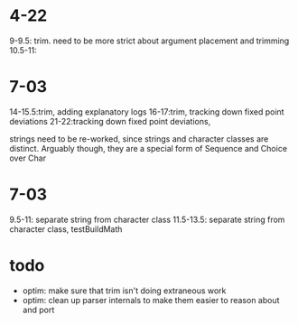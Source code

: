 # 4-22
9-9.5: trim. need to be more strict about argument placement and trimming
10.5-11:

# 7-03
14-15.5:trim, adding explanatory logs
16-17:trim, tracking down fixed point deviations
21-22:tracking down fixed point deviations, 

strings need to be re-worked, since strings and character classes are distinct.
Arguably though, they are a special form of Sequence and Choice over Char

# 7-03
9.5-11: separate string from character class
11.5-13.5: separate string from character class, testBuildMath


# todo
* optim: make sure that trim isn't doing extraneous work
* optim: clean up parser internals to make them easier to reason about and port
